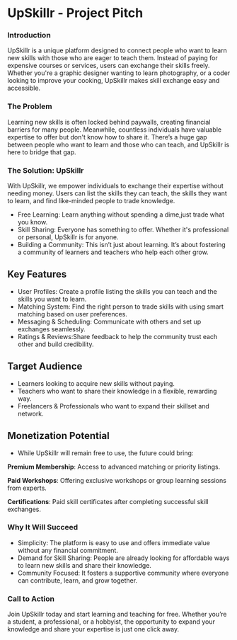 # UpSkillr - Project Pitch

### Introduction

UpSkillr is a unique platform designed to connect people who want to learn new skills with those who are eager to teach them. Instead of paying for expensive courses or services, users can exchange their skills freely. Whether you're a graphic designer wanting to learn photography, or a coder looking to improve your cooking, UpSkillr makes skill exchange easy and accessible.

### The Problem

Learning new skills is often locked behind paywalls, creating financial barriers for many people. Meanwhile, countless individuals have valuable expertise to offer but don't know how to share it. There’s a huge gap between people who want to learn and those who can teach, and UpSkillr is here to bridge that gap.

### The Solution: UpSkillr

With UpSkillr, we empower individuals to exchange their expertise without needing money. Users can list the skills they can teach, the skills they want to learn, and find like-minded people to trade knowledge.

- Free Learning: Learn anything without spending a dime,just trade what you know.
- Skill Sharing: Everyone has something to offer. Whether it's professional or personal, UpSkillr is for anyone.
- Building a Community: This isn’t just about learning. It’s about fostering a community of learners and teachers who help each other grow.

## Key Features

- User Profiles: Create a profile listing the skills you can teach and the skills you want to learn.
- Matching System: Find the right person to trade skills with using smart matching based on user preferences.
- Messaging & Scheduling: Communicate with others and set up exchanges seamlessly.
- Ratings & Reviews:Share feedback to help the community trust each other and build credibility.

## Target Audience

- Learners looking to acquire new skills without paying.
- Teachers who want to share their knowledge in a flexible, rewarding way.
- Freelancers & Professionals who want to expand their skillset and network.
  
## Monetization Potential

- While UpSkillr will remain free to use, the future could bring:

 **Premium Membership**: Access to advanced matching or priority listings.
 
 **Paid Workshops**: Offering exclusive workshops or group learning sessions from experts.
 
 **Certifications**: Paid skill certificates after completing successful skill exchanges.
 
### Why It Will Succeed

- Simplicity: The platform is easy to use and offers immediate value without any financial commitment.
- Demand for Skill Sharing: People are already looking for affordable ways to learn new skills and share their knowledge.
- Community Focused: It fosters a supportive community where everyone can contribute, learn, and grow together.

### Call to Action

Join UpSkillr today and start learning and teaching for free. Whether you’re a student, a professional, or a hobbyist, the opportunity to expand your knowledge and share your expertise is just one click away.

